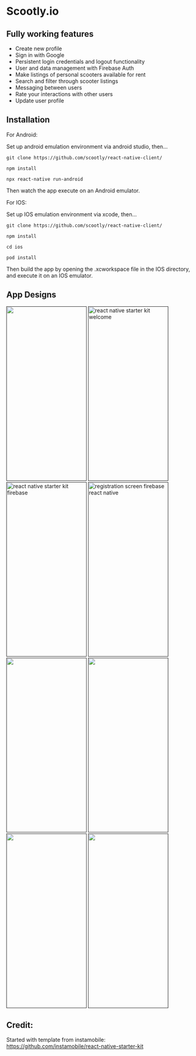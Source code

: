 # Scootly.io

## Fully working features

- Create new profile
- Sign in with Google
- Persistent login credentials and logout functionality
- User and data management with Firebase Auth
- Make listings of personal scooters available for rent
- Search and filter through scooter listings
- Messaging between users
- Rate your interactions with other users
- Update user profile

## Installation

For Android:

Set up android emulation environment via android studio, then...

```
git clone https://github.com/scootly/react-native-client/

npm install 

npx react-native run-android
```
Then watch the app execute on an Android emulator.

For IOS:

Set up IOS emulation environment via xcode, then...

```
git clone https://github.com/scootly/react-native-client/

npm install

cd ios

pod install
```
Then build the app by opening the .xcworkspace file in the IOS directory, and execute it on an IOS emulator.

## App Designs

<a href="">
	<img src="https://user-images.githubusercontent.com/7905626/205381309-963f693a-9c65-4d5c-989d-501668544292.png" width="210" height="456" /></a>
<a href="">
	<img src="https://user-images.githubusercontent.com/7905626/205382533-bbdba233-70ff-4995-812c-e0a0168a045b.png" alt="react native starter kit welcome" width="210" height="456"/></a>
<a href="">
	<img src="https://user-images.githubusercontent.com/7905626/205382664-96662ce3-189e-4760-8d60-6d64c3032730.png" alt="react native starter kit firebase" width="210" height="456" /></a>
<a href="">
	<img src="https://user-images.githubusercontent.com/7905626/205382840-48d406a6-2c9f-4260-8dc2-b6fa328367df.png" alt="registration screen firebase react native" width="210" height="456" /></a>
  
  <a href="">
	<img src="https://user-images.githubusercontent.com/7905626/205383127-a50f3a26-a8fa-46a2-81d2-6af0e6d39293.png" width="210" height="456" /></a>
<a href="">
	<img src="https://user-images.githubusercontent.com/7905626/205383432-e49d0633-cb4f-4096-98e0-25dba49cea1f.png" alt="" width="210" height="456"/></a>
<a href="">
	<img src="https://user-images.githubusercontent.com/7905626/205383691-7b4c427f-84c7-491c-a61f-29932e88737b.png" alt="" width="210" height="456" /></a>
<a href="">
	<img src="https://user-images.githubusercontent.com/7905626/205383820-31366cb9-f0d3-473b-91ab-fdb56559872a.png" alt="" width="210" height="456" /></a>

## Credit:

Started with template from instamobile: https://github.com/instamobile/react-native-starter-kit
